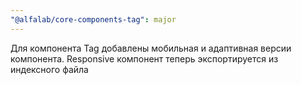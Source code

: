 ```yaml
---
"@alfalab/core-components-tag": major
---
```


Для компонента Tag добавлены мобильная и адаптивная версии компонента. Responsive компонент теперь экспортируется из индексного файла
